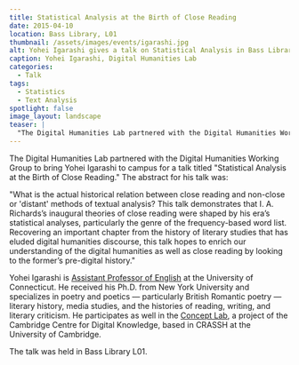 ```yaml
---
title: Statistical Analysis at the Birth of Close Reading
date: 2015-04-10
location: Bass Library, L01 
thumbnail: /assets/images/events/igarashi.jpg
alt: Yohei Igarashi gives a talk on Statistical Analysis in Bass Library.
caption: Yohei Igarashi, Digital Humanities Lab
categories: 
  - Talk
tags:
  - Statistics
  - Text Analysis
spotlight: false 
image_layout: landscape
teaser: |
  "The Digital Humanities Lab partnered with the Digital Humanities Working Group to bring Yohei Igarashi to campus for a talk titled Statistical Analysis at the Birth of Close Reading. The abstract..."
---
```


The Digital Humanities Lab partnered with the Digital Humanities Working Group to bring Yohei Igarashi to campus for a talk titled "Statistical Analysis at the Birth of Close Reading." The abstract for his talk was:
   
"What is the actual historical relation between close reading and non-close or 'distant' methods of textual analysis? This talk demonstrates that I. A. Richards’s inaugural theories of close reading were shaped by his era’s statistical analyses, particularly the genre of the frequency-based word list. Recovering an important chapter from the history of literary studies that has eluded digital humanities discourse, this talk hopes to enrich our understanding of the digital humanities as well as close reading by looking to the former’s pre-digital history."
   
Yohei Igarashi is [Assistant Professor of English](http://english.uconn.edu/yohei-igarashi/) at the University of Connecticut. He received his Ph.D. from New York University and specializes in poetry and poetics — particularly British Romantic poetry — literary history, media studies, and the histories of reading, writing, and literary criticism. He participates as well in the [Concept Lab](http://www.crassh.cam.ac.uk/programmes/ccdk-the-concept-lab), a project of the Cambridge Centre for Digital Knowledge, based in CRASSH at the University of Cambridge.
   
The talk was held in Bass Library L01.